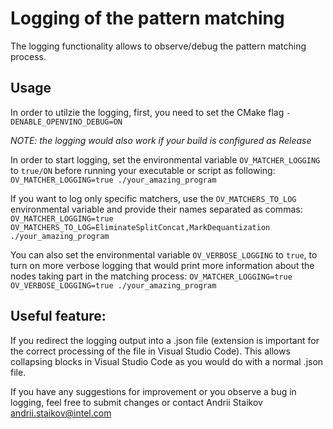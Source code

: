 # Logging of the pattern matching

The logging functionality allows to observe/debug the pattern matching process.

## Usage
In order to utilzie the logging, first, you need to set the CMake flag ```-DENABLE_OPENVINO_DEBUG=ON```

_NOTE: the logging would also work if your build is configured as Release_

In order to start logging, set the environmental variable ```OV_MATCHER_LOGGING``` to ``true/ON`` before running your executable or script as following:
```OV_MATCHER_LOGGING=true ./your_amazing_program```            

If you want to log only specific matchers, use the ```OV_MATCHERS_TO_LOG``` environmental variable and provide their names separated as commas:
```OV_MATCHER_LOGGING=true OV_MATCHERS_TO_LOG=EliminateSplitConcat,MarkDequantization ./your_amazing_program```

You can also set the environmental variable ```OV_VERBOSE_LOGGING``` to ```true```, to turn on more verbose logging that would print more information about the nodes taking part in the matching process:
```OV_MATCHER_LOGGING=true OV_VERBOSE_LOGGING=true ./your_amazing_program```

## Useful feature:
If you redirect the logging output into a .json file (extension is important for the correct processing of the file in Visual Studio Code). This allows collapsing blocks in Visual Studio Code as you would do with a normal .json file.

If you have any suggestions for improvement or you observe a bug in logging, feel free to submit changes or contact Andrii Staikov <andrii.staikov@intel.com>